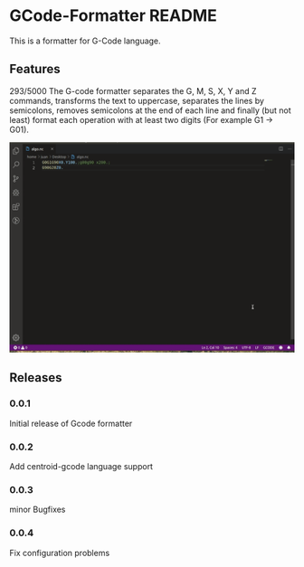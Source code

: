 # GCode-Formatter README

This is a formatter for G-Code language.

## Features


293/5000
The G-code formatter separates the G, M, S, X, Y and Z commands, transforms the text to uppercase, separates the lines by semicolons, removes semicolons at the end of each line and finally (but not least) format each operation with at least two digits (For example G1 -> G01).

![feature G-Code](images/example.gif)

## Releases

### 0.0.1

Initial release of Gcode formatter

### 0.0.2

Add centroid-gcode language support 

### 0.0.3

minor Bugfixes

### 0.0.4

Fix configuration problems